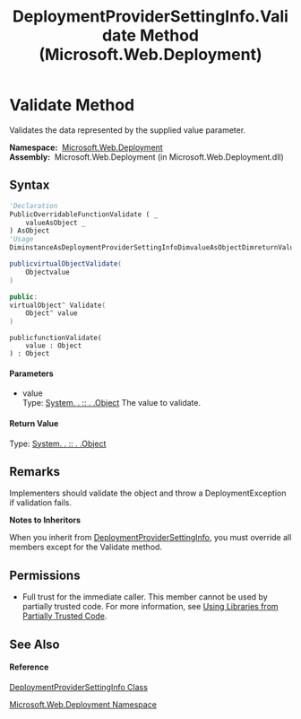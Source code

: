 ﻿---
title: DeploymentProviderSettingInfo.Validate Method  (Microsoft.Web.Deployment)
TOCTitle: Validate Method
ms:assetid: M:Microsoft.Web.Deployment.DeploymentProviderSettingInfo.Validate(System.Object)
ms:mtpsurl: https://msdn.microsoft.com/en-us/library/microsoft.web.deployment.deploymentprovidersettinginfo.validate(v=VS.90)
ms:contentKeyID: 20208920
ms.date: 05/02/2012
mtps_version: v=VS.90
f1_keywords:
- Microsoft.Web.Deployment.DeploymentProviderSettingInfo.Validate
dev_langs:
- CSharp
- JScript
- VB
- c++
api_location:
- Microsoft.Web.Deployment.dll
api_name:
- Microsoft.Web.Deployment.DeploymentProviderSettingInfo.Validate
api_type:
- Managed
topic_type:
- apiref
- kbSyntax
product_family_name: VS
ROBOTS: INDEX,FOLLOW
---

# Validate Method

Validates the data represented by the supplied value parameter.

**Namespace:**  [Microsoft.Web.Deployment](microsoft-web-deployment-namespace.md)  
**Assembly:**  Microsoft.Web.Deployment (in Microsoft.Web.Deployment.dll)

## Syntax

``` vb
'Declaration
PublicOverridableFunctionValidate ( _
    valueAsObject _
) AsObject
'Usage
DiminstanceAsDeploymentProviderSettingInfoDimvalueAsObjectDimreturnValueAsObjectreturnValue = instance.Validate(value)
```

``` csharp
publicvirtualObjectValidate(
    Objectvalue
)
```

``` c++
public:
virtualObject^ Validate(
    Object^ value
)
```

``` jscript
publicfunctionValidate(
    value : Object
) : Object
```

#### Parameters

  - value  
    Type: [System. . :: . .Object](https://msdn.microsoft.com/en-us/library/e5kfa45b\(v=vs.90\))  
    The value to validate.  

#### Return Value

Type: [System. . :: . .Object](https://msdn.microsoft.com/en-us/library/e5kfa45b\(v=vs.90\))  

## Remarks

Implementers should validate the object and throw a DeploymentException if validation fails.

**Notes to Inheritors**

When you inherit from [DeploymentProviderSettingInfo](deploymentprovidersettinginfo-class-microsoft-web-deployment.md), you must override all members except for the Validate method.

## Permissions

  - Full trust for the immediate caller. This member cannot be used by partially trusted code. For more information, see [Using Libraries from Partially Trusted Code](https://msdn.microsoft.com/en-us/library/8skskf63\(v=vs.90\)).

## See Also

#### Reference

[DeploymentProviderSettingInfo Class](deploymentprovidersettinginfo-class-microsoft-web-deployment.md)

[Microsoft.Web.Deployment Namespace](microsoft-web-deployment-namespace.md)

